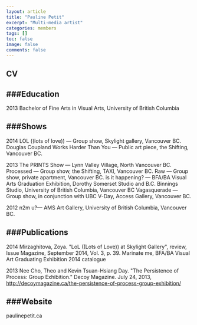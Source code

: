 ```yaml
---
layout: article
title: "Pauline Petit"
excerpt: "Multi-media artist"
categories: members
tags: []
toc: false
image: false
comments: false
---
```


## CV

###Education
----------------------
2013
Bachelor of Fine Arts in Visual Arts, University of British Columbia

###Shows
----------------------
2014
LOL ((lots of love)) — Group show, Skylight gallery, Vancouver BC.
Douglas Coupland Works Harder Than You — Public art piece, the Shifting, Vancouver BC.

2013
The PRINTS Show — Lynn Valley Village, North Vancouver BC.
Processed — Group show, the Shifting, TAXI, Vancouver BC.
Raw — Group show, private apartment, Vancouver BC.
is it happening? — BFA/BA Visual Arts Graduation Exhibition, Dorothy Somerset Studio and B.C. Binnings Studio, University of British Columbia, Vancouver BC
Vagasquerade — Group show, in conjunction with UBC V-Day, Access Gallery, Vancouver BC.

2012 
n2m u?— AMS Art Gallery, University of British Columbia, Vancouver BC.

###Publications
----------------------

2014
Mirzaghitova, Zoya. "LoL ((Lots of Love)) at Skylight Gallery", review, Issue Magazine, September 2014, Vol. 3, p. 39.
Marinate me, BFA/BA Visual Art Graduating Exhibition 2014 catalogue

2013
Nee Cho, Theo and Kevin Tsuan-Hsiang Day. "The Persistence of Process: Group Exhibition." Decoy Magazine. July 24, 2013, http://decoymagazine.ca/the-persistence-of-process-group-exhibition/

###Website
----------------------
paulinepetit.ca